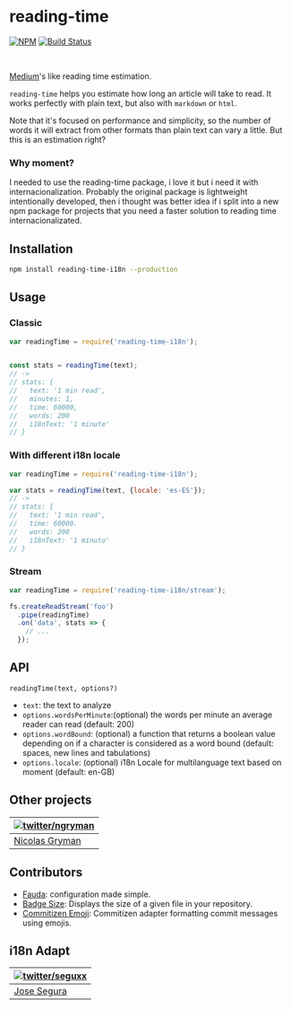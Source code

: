 # reading-time

[![NPM](http://img.shields.io/npm/v/reading-time-i18n.svg)](https://www.npmjs.org/package/reading-time-i18n) [![Build Status](https://travis-ci.org/segux/reading-time-i18n.svg?branch=master)](https://travis-ci.org/segux/reading-time-i18n)

<br>

[Medium]'s like reading time estimation.

`reading-time` helps you estimate how long an article will take to read.
It works perfectly with plain text, but also with `markdown` or `html`.

Note that it's focused on performance and simplicity, so the number of words it will extract from other formats than
plain text can vary a little. But this is an estimation right?

[medium]: https://medium.com

### Why moment?

I needed to use the reading-time package, i love it but i need it with internacionalization. Probably the original package is lightweight intentionally developed, then i thought was better idea if i split into a new npm package for projects that you need a faster solution to reading time internacionalizated.


## Installation

```sh
npm install reading-time-i18n --production
```

## Usage

### Classic

```javascript
var readingTime = require('reading-time-i18n');


const stats = readingTime(text);
// ->
// stats: {
//   text: '1 min read',
//   minutes: 1,
//   time: 60000,
//   words: 200
//   i18nText: '1 minute'
// }
```

### With different i18n locale

```javascript
var readingTime = require('reading-time-i18n');

var stats = readingTime(text, {locale: 'es-ES'});
// ->
// stats: {
//   text: '1 min read',
//   time: 60000.
//   words: 200
//   i18nText: '1 minuto'
// }
```

### Stream

```javascript
var readingTime = require('reading-time-i18n/stream');

fs.createReadStream('foo')
  .pipe(readingTime)
  .on('data', stats => {
    // ...
  });
```

## API

`readingTime(text, options?)`

 - `text`: the text to analyze
 - `options.wordsPerMinute`:(optional) the words per minute an average reader can read (default: 200)
 - `options.wordBound`:  (optional) a function that returns a boolean value depending on if a character is considered as a word bound (default: spaces, new lines and tabulations)
 - `options.locale`: (optional) i18n Locale for multilanguage text based on moment (default: en-GB)


## Other projects


| [![twitter/ngryman](http://gravatar.com/avatar/2e1c2b5e153872e9fb021a6e4e376ead?size=70)](http://twitter.com/ngryman "Follow @ngryman on Twitter") |
|---|
| [Nicolas Gryman](http://ngryman.sh) |


## Contributors


- [Fauda](https://github.com/ngryman/fauda): configuration made simple.
- [Badge Size](https://github.com/ngryman/badge-size): Displays the size of a given file in your repository.
- [Commitizen Emoji](https://github.com/ngryman/cz-emoji): Commitizen adapter formatting commit messages using emojis.


## i18n Adapt
| [![twitter/seguxx](https://en.gravatar.com/userimage/138512355/719552d3e7ba53e09366ed538749efe0.jpg?size=70)](https://github.com/segux "Segux github page") |
|---|
| [Jose Segura](https://github.com/segux) |
